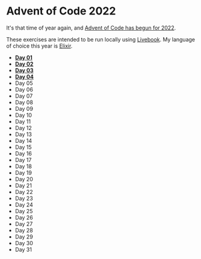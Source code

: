 # Advent of Code 2022

It's that time of year again, and [Advent of Code has begun for 2022](https://adventofcode.com/2022).

These exercises are intended to be run locally using [Livebook](https://livebook.dev/). My language of choice this year is [Elixir](https://elixir-lang.org/).

- **[Day 01](./01.livemd)**
- **[Day 02](./02.livemd)**
- **[Day 03](./03.livemd)**
- **[Day 04](./04.livemd)**
- Day 05
- Day 06
- Day 07
- Day 08
- Day 09
- Day 10
- Day 11
- Day 12
- Day 13
- Day 14
- Day 15
- Day 16
- Day 17
- Day 18
- Day 19
- Day 20
- Day 21
- Day 22
- Day 23
- Day 24
- Day 25
- Day 26
- Day 27
- Day 28
- Day 29
- Day 30
- Day 31
